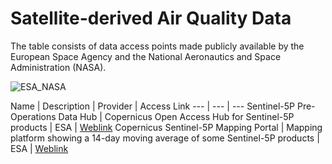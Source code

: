 # Satellite-derived Air Quality Data

The table consists of data access points made publicly available by the European Space Agency and the National Aeronautics and Space Administration (NASA).

![ESA_NASA](https://github.com/jevaughnhenry/satellite_derived_air_quality/assets/127128607/445264d1-4e4a-4065-92c3-0b40bd293626)

Name   | Description   | Provider   | Access Link
--- | --- | ---
Sentinel-5P Pre-Operations Data Hub   | Copernicus Open Access Hub for Sentinel-5P products   | ESA   | [Weblink](https://s5phub.copernicus.eu/dhus/#/home)
Copernicus Sentinel-5P Mapping Portal   | Mapping platform showing a 14-day moving average of some Sentinel-5P products   | ESA   | [Weblink](https://maps.s5p-pal.com/no2/)
